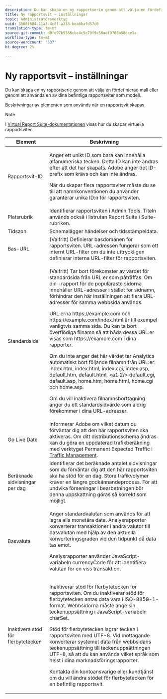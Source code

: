 ```yaml
---
description: Du kan skapa en ny rapportserie genom att välja en fördefinierad mall eller genom att använda en av dina befintliga rapportsviter som modell.
title: Ny rapportsvit – inställningar
topic: Administratörsverktyg
uuid: 3508f684-11a3-4c8f-a233-bea6bafd57c0
translation-type: tm+mt
source-git-commit: d0fe97b9368cbc4c9e79f9e56adf9786b58dce1a
workflow-type: tm+mt
source-wordcount: '537'
ht-degree: 2%

---
```



# Ny rapportsvit – inställningar

Du kan skapa en ny rapportserie genom att välja en fördefinierad mall eller genom att använda en av dina befintliga rapportsviter som modell.

Beskrivningar av elementen som används när [en rapportsvit](/help/admin/c-manage-report-suites/c-new-report-suite/t-create-a-report-suite.md) skapas.

>[!NOTE]
>
>I [Virtual Report Suite-dokumentationen](/help/components/vrs/c-workflow-vrs/vrs-create.md) visas hur du skapar virtuella rapportsviter.

<table id="table_F739FBD8DB8D409E916F12F61C5953D0"> 
 <thead> 
  <tr> 
   <th colname="col1" class="entry"> Element </th> 
   <th colname="col2" class="entry"> Beskrivning </th> 
  </tr> 
 </thead>
 <tbody> 
  <tr> 
   <td colname="col1"> <span class="wintitle"> Rapportsvit-ID </span> </td> 
   <td colname="col2"> <p>Anger ett unikt ID som bara kan innehålla alfanumeriska tecken. Detta ID kan inte ändras efter att det har skapats. Adobe anger det ID-prefix som krävs och kan inte ändras. </p> <p>När du skapar flera rapportsviter måste du se till att namnkonventionen du använder garanterar unika ID:n för rapportsviten. </p> </td> 
  </tr> 
  <tr> 
   <td colname="col1"> <span class="wintitle"> Platsrubrik</span> </td> 
   <td colname="col2">Identifierar rapportsviten i <span class="wintitle"> Admin Tools</span>. Titeln används också i listrutan <span class="wintitle"> Report Suite</span> i Suite-rubriken. </td> 
  </tr> 
  <tr> 
   <td colname="col1"> <span class="wintitle"> Tidszon</span> </td> 
   <td colname="col2"> Schemalägger händelser och tidsstämpeldata. </td> 
  </tr> 
  <tr> 
   <td colname="col1"> <span class="wintitle"> Bas-URL</span> </td> 
   <td colname="col2"> (Valfritt) Definierar basdomänen för rapportsviten. URL-adressen fungerar som ett internt URL-filter om du inte uttryckligen definierar interna URL-filter för rapportsviten. </td> 
  </tr> 
  <tr> 
   <td colname="col1"> <span class="wintitle"> Standardsida</span> </td> 
   <td colname="col2"> <p>(Valfritt) Tar bort förekomster av värdet <span class="wintitle"> för standardsida</span> från URL:er som påträffas. Om din <span class="wintitle">-rapport för de populäraste sidorna</span> innehåller URL-adresser i stället för sidnamn, förhindrar den här inställningen att flera URL-adresser för samma webbsida används. </p> <p>URL:erna<span class="filepath"> https://example.com</span> och <span class="filepath"> https://example.com/index.html</span> är till exempel vanligtvis samma sida. Du kan ta bort överflödiga filnamn så att båda dessa URL:er visas som <span class="filepath"> https://example.com</span> i dina rapporter. </p> <p>Om du inte anger det här värdet tar Analytics automatiskt bort följande filnamn från URL:er: <span class="filepath"> index.htm</span>, <span class="filepath"> index.html</span>, <span class="filepath"> index.cgi</span>, <span class="filepath"> index.asp</span>, <span class="filepath"> default.htm</span>, <span class="filepath"> default.html</span>, &lt;a1 2/&gt; default.cgi</span>, <span class="filepath"> default.asp</span>, <span class="filepath"> home.htm</span>, <span class="filepath"> home.html</span>, <span class="filepath"> home.cgi</span> och<span class="filepath"> home.asp</span>.<span class="filepath"> </span></p> <p>Om du vill inaktivera filnamnsborttagning anger du ett standardsidvärde som aldrig förekommer i dina URL-adresser. </p> </td> 
  </tr> 
  <tr> 
   <td colname="col1"> <p>Go Live Date </p> </td> 
   <td colname="col2">Informerar Adobe om vilket datum du förväntar dig att den här rapportsviten ska aktiveras. Om ditt distributionsschema ändras kan du göra en uppdaterad trafikberäkning med verktyget <span class="wintitle"> Permanent Expected Traffic</span> i <a href="/help/admin/c-traffic-management/traffic-management.md"> Traffic Management</a>. </td> 
  </tr> 
  <tr> 
   <td colname="col1"> <span class="wintitle"> Beräknade sidvisningar per dag</span> </td> 
   <td colname="col2"> Identifierar det beräknade antalet sidvisningar som du förväntar dig att den här rapportsviten ska ha stöd för en dag. Stora trafikvolymer kräver en längre godkännandeprocess. För att undvika förseningar i bearbetningen bör denna uppskattning göras så korrekt som möjligt. </td> 
  </tr> 
  <tr> 
   <td colname="col1"> <span class="wintitle"> Basvaluta</span> </td> 
   <td colname="col2"> <p>Anger standardvalutan som används för att lagra alla monetära data. Analysrapporter konverterar transaktioner i andra valutor till basvalutan med hjälp av den aktuella konverteringsgraden vid den tidpunkt då data tas emot. </p> <p> Analysrapporter använder JavaScript-variabeln <span class="varname"> currencyCode</span> för att identifiera valutan för en viss transaktion. </p> </td> 
  </tr> 
  <tr> 
   <td colname="col1"> <span class="wintitle"> Inaktivera stöd för flerbytetecken  </span> </td> 
   <td colname="col2"> <p>Inaktiverar stöd för flerbytetecken för rapportsviten. Om du inaktiverar stöd för flerbytetecken antas data vara i ISO-8859-1-format. Webbsidorna måste ange sin teckenuppsättning i JavaScript-variabeln <span class="varname"> charSet</span>. </p> <p>Stöd för flerbytetecken lagrar tecken i rapportsviten med UTF-8. Vid mottagande konverterar systemet data från webbsidans teckenuppsättning till teckenuppsättningen UTF-8, så att du kan använda vilket språk som helst i dina marknadsföringsrapporter. </p> <p>Kontakta din kontoansvarige eller kundtjänst om du vill ändra stödet för flerbytetecken för en befintlig rapportsvit. </p> </td> 
  </tr>  
 </tbody> 
</table>

